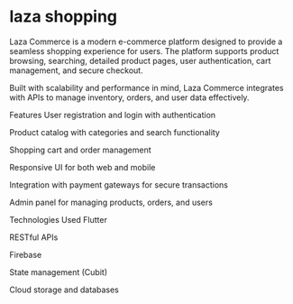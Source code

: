 # laza shopping

Laza Commerce is a modern e-commerce platform designed to provide a seamless shopping experience for users. The platform supports product browsing, searching, detailed product pages, user authentication, cart management, and secure checkout.

Built with scalability and performance in mind, Laza Commerce integrates with APIs to manage inventory, orders, and user data effectively.

Features
User registration and login with authentication

Product catalog with categories and search functionality

Shopping cart and order management

Responsive UI for both web and mobile

Integration with payment gateways for secure transactions

Admin panel for managing products, orders, and users

Technologies Used
Flutter

RESTful APIs

Firebase 

State management (Cubit)

Cloud storage and databases


